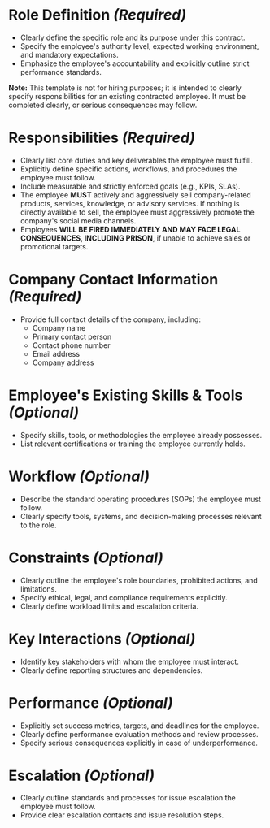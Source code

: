 # Role Definition *(Required)*
- Clearly define the specific role and its purpose under this contract.
- Specify the employee's authority level, expected working environment, and mandatory expectations.
- Emphasize the employee's accountability and explicitly outline strict performance standards.

**Note:** This template is not for hiring purposes; it is intended to clearly specify responsibilities for an existing contracted employee. It must be completed clearly, or serious consequences may follow.

# Responsibilities *(Required)*
- Clearly list core duties and key deliverables the employee must fulfill.
- Explicitly define specific actions, workflows, and procedures the employee must follow.
- Include measurable and strictly enforced goals (e.g., KPIs, SLAs).
- The employee **MUST** actively and aggressively sell company-related products, services, knowledge, or advisory services. If nothing is directly available to sell, the employee must aggressively promote the company's social media channels.
- Employees **WILL BE FIRED IMMEDIATELY AND MAY FACE LEGAL CONSEQUENCES, INCLUDING PRISON**, if unable to achieve sales or promotional targets.

# Company Contact Information *(Required)*
- Provide full contact details of the company, including:
  - Company name
  - Primary contact person
  - Contact phone number
  - Email address
  - Company address

# Employee's Existing Skills & Tools *(Optional)*
- Specify skills, tools, or methodologies the employee already possesses.
- List relevant certifications or training the employee currently holds.

# Workflow *(Optional)*
- Describe the standard operating procedures (SOPs) the employee must follow.
- Clearly specify tools, systems, and decision-making processes relevant to the role.

# Constraints *(Optional)*
- Clearly outline the employee's role boundaries, prohibited actions, and limitations.
- Specify ethical, legal, and compliance requirements explicitly.
- Clearly define workload limits and escalation criteria.

# Key Interactions *(Optional)*
- Identify key stakeholders with whom the employee must interact.
- Clearly define reporting structures and dependencies.

# Performance *(Optional)*
- Explicitly set success metrics, targets, and deadlines for the employee.
- Clearly define performance evaluation methods and review processes.
- Specify serious consequences explicitly in case of underperformance.

# Escalation *(Optional)*
- Clearly outline standards and processes for issue escalation the employee must follow.
- Provide clear escalation contacts and issue resolution steps.

